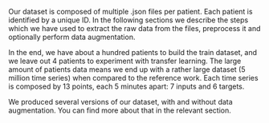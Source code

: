
Our dataset is composed of multiple .json files per patient. Each patient is identified by a unique ID.
In the following sections we describe the steps which we have used to extract the raw data from the files, preprocess it and optionally perform data augmentation.

In the end, we have about a hundred patients to build the train dataset, and we leave out 4 patients to experiment with transfer learning.
The large amount of patients data means we end up with a rather large dataset (5 million time series) when compared to the reference work. Each time series is composed by 13 points, each 5 minutes apart: 7 inputs and 6 targets.

We produced several versions of our dataset, with and without data augmentation. You can find more about that in the relevant section.